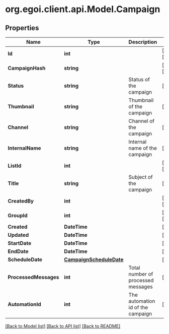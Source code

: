 
# org.egoi.client.api.Model.Campaign

## Properties

Name | Type | Description | Notes
------------ | ------------- | ------------- | -------------
**Id** | **int** |  | [optional] [readonly] 
**CampaignHash** | **string** |  | [optional] [readonly] 
**Status** | **string** | Status of the campaign | [optional] 
**Thumbnail** | **string** | Thumbnail of the campaign | [optional] 
**Channel** | **string** | Channel of the campaign | [optional] 
**InternalName** | **string** | Internal name of the campaign | [optional] 
**ListId** | **int** |  | [optional] [readonly] 
**Title** | **string** | Subject of the campaign | [optional] 
**CreatedBy** | **int** |  | [optional] [readonly] 
**GroupId** | **int** |  | [optional] [readonly] 
**Created** | **DateTime** |  | [optional] 
**Updated** | **DateTime** |  | [optional] 
**StartDate** | **DateTime** |  | [optional] 
**EndDate** | **DateTime** |  | [optional] 
**ScheduleDate** | [**CampaignScheduleDate**](CampaignScheduleDate.md) |  | [optional] 
**ProcessedMessages** | **int** | Total number of processed messages | [optional] 
**AutomationId** | **int** | The automation id of the campaign | [optional] 

[[Back to Model list]](../README.md#documentation-for-models)
[[Back to API list]](../README.md#documentation-for-api-endpoints)
[[Back to README]](../README.md)

